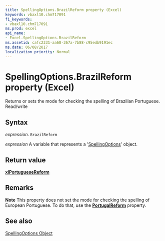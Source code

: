 ```yaml
---
title: SpellingOptions.BrazilReform property (Excel)
keywords: vbaxl10.chm717091
f1_keywords:
- vbaxl10.chm717091
ms.prod: excel
api_name:
- Excel.SpellingOptions.BrazilReform
ms.assetid: cafc2331-aa68-367a-7b88-c95edb9191ec
ms.date: 06/08/2017
localization_priority: Normal
---
```



# SpellingOptions.BrazilReform property (Excel)

Returns or sets the mode for checking the spelling of Brazilian Portuguese. Read/write


## Syntax

_expression_. `BrazilReform`

_expression_ A variable that represents a '[SpellingOptions](Excel.SpellingOptions.md)' object.


## Return value

 **[xlPortugueseReform](Excel.XlPortugueseReform.md)**


## Remarks




 **Note**  This property does not set the mode for checking the spelling of European Portuguese. To do that, use the  **[PortugalReform](Excel.SpellingOptions.PortugalReform.md)** property.


## See also


[SpellingOptions Object](Excel.SpellingOptions.md)

